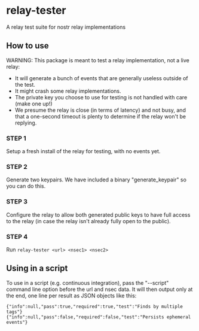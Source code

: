 # relay-tester

A relay test suite for nostr relay implementations

## How to use

WARNING: This package is meant to test a relay implementation, not a live relay:

- It will generate a bunch of events that are generally useless outside of the test.
- It might crash some relay implementations.
- The private key you choose to use for testing is not handled with care (make one up!)
- We presume the relay is close (in terms of latency) and not busy, and that a one-second
  timeout is plenty to determine if the relay won't be replying.

### STEP 1

Setup a fresh install of the relay for testing, with no events yet.

### STEP 2

Generate two keypairs. We have included a binary "generate_keypair" so you can do this.

### STEP 3

Configure the relay to allow both generated public keys to have full access to the relay
(in case the relay isn't already fully open to the public).

### STEP 4

Run `relay-tester <url> <nsec1> <nsec2>`


## Using in a script

To use in a script (e.g. continuous integration), pass the "--script" command line option
before the url and nsec data.  It will then output only at the end, one line per result
as JSON objects like this:

```
{"info":null,"pass":true,"required":true,"test":"Finds by multiple tags"}
{"info":null,"pass":false,"required":false,"test":"Persists ephemeral events"}
```
